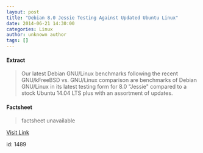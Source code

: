 ```yaml
---
layout: post
title: "Debian 8.0 Jessie Testing Against Updated Ubuntu Linux"
date: 2014-06-21 14:30:00
categories: Linux
author: unknown author
tags: []
---
```



#### Extract
>Our latest Debian GNU/Linux benchmarks following the recent GNU/kFreeBSD vs. GNU/Linux comparison are benchmarks of Debian GNU/Linux in its latest testing form for 8.0 "Jessie" compared to a stock Ubuntu 14.04 LTS plus with an assortment of updates.

#### Factsheet
>factsheet unavailable

[Visit Link](http://www.phoronix.com/vr.php?view=20572)

id:    1489

